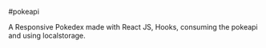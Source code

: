 #pokeapi

A Responsive Pokedex made with React JS, Hooks, consuming the pokeapi and using localstorage.

